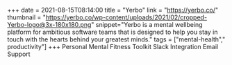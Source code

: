 +++
date = 2021-08-15T08:14:00
title = "Yerbo"
link = "https://yerbo.co/"
thumbnail = "https://yerbo.co/wp-content/uploads/2021/02/cropped-Yerbo-logo@3x-180x180.png"
snippet="Yerbo is a mental wellbeing platform for ambitious software teams that is designed to help you stay in touch with the hearts behind your greatest minds."
tags = ["mental-health"," productivity"]
+++
Personal Mental Fitness Toolkit
Slack Integration Email Support
